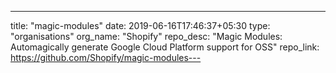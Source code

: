 ---
title: "magic-modules"
date: 2019-06-16T17:46:37+05:30
type: "organisations"
org_name: "Shopify"
repo_desc: "Magic Modules: Automagically generate Google Cloud Platform support for OSS"
repo_link: https://github.com/Shopify/magic-modules---